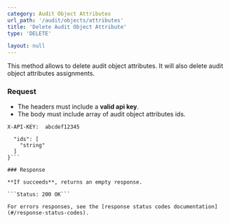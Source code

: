 ```yaml
---
category: Audit Object Attributes
url_path: '/audit/objects/attributes'
title: 'Delete Audit Object Attribute'
type: 'DELETE'

layout: null
---
```


This method allows to delete audit object attributes. It will also delete audit object attributes assignments.


### Request

* The headers must include a **valid api key**.
* The body must include array of audit object attributes ids.

```X-API-KEY:  abcdef12345```

```{
  "ids": [
    "string"
  ]
}```

### Response

**If succeeds**, returns an empty response.

```Status: 200 OK```

For errors responses, see the [response status codes documentation](#/response-status-codes).
